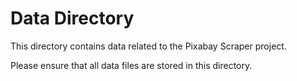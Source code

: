 # Data Directory

This directory contains data related to the Pixabay Scraper project.

Please ensure that all data files are stored in this directory.